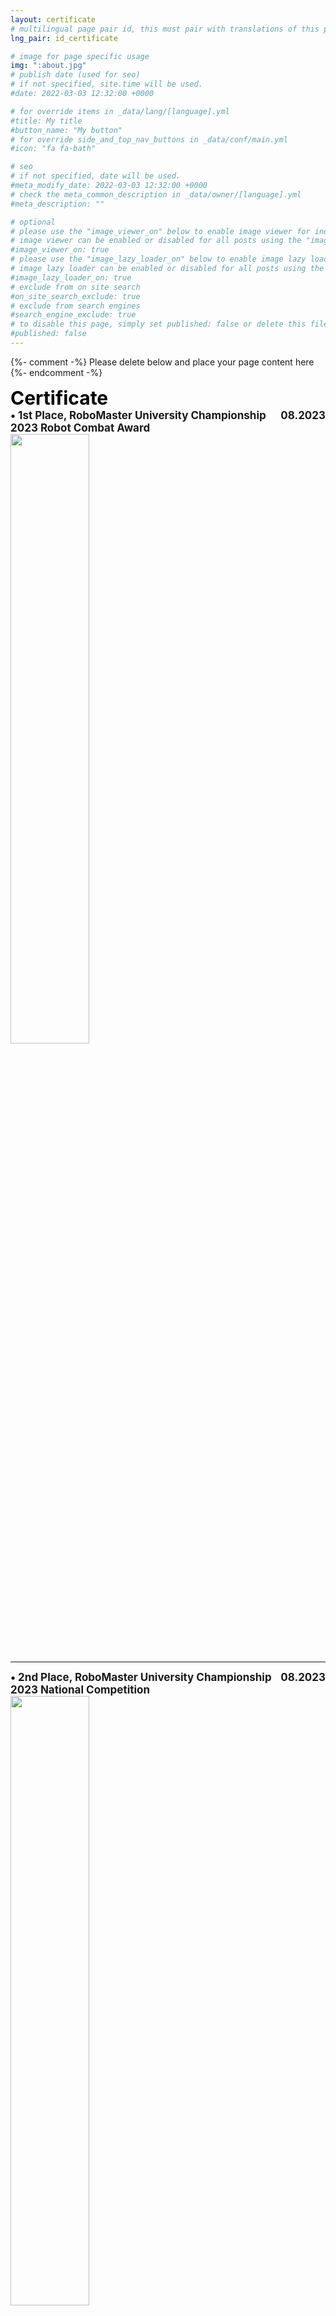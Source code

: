 ```yaml
---
layout: certificate
# multilingual page pair id, this must pair with translations of this page. (This name must be unique)
lng_pair: id_certificate

# image for page specific usage
img: ":about.jpg"
# publish date (used for seo)
# if not specified, site.time will be used.
#date: 2022-03-03 12:32:00 +0000

# for override items in _data/lang/[language].yml
#title: My title
#button_name: "My button"
# for override side_and_top_nav_buttons in _data/conf/main.yml
#icon: "fa fa-bath"

# seo
# if not specified, date will be used.
#meta_modify_date: 2022-03-03 12:32:00 +0000
# check the meta_common_description in _data/owner/[language].yml
#meta_description: ""

# optional
# please use the "image_viewer_on" below to enable image viewer for individual pages or posts (_posts/ or [language]/_posts folders).
# image viewer can be enabled or disabled for all posts using the "image_viewer_posts: true" setting in _data/conf/main.yml.
#image_viewer_on: true
# please use the "image_lazy_loader_on" below to enable image lazy loader for individual pages or posts (_posts/ or [language]/_posts folders).
# image lazy loader can be enabled or disabled for all posts using the "image_lazy_loader_posts: true" setting in _data/conf/main.yml.
#image_lazy_loader_on: true
# exclude from on site search
#on_site_search_exclude: true
# exclude from search engines
#search_engine_exclude: true
# to disable this page, simply set published: false or delete this file
#published: false
---
```


{%- comment -%} Please delete below and place your page content here {%- endcomment -%}


<span style="font-weight: bold;color: black;font-size: 30px;">
        Certificate
</span>

<div style="display: flex; justify-content: space-between;margin-top: 0px;font-size: 17px;font-weight: bold">
<span>• 1st Place, RoboMaster University Championship 2023 Robot Combat Award</span>
<span> 08.2023 </span>
</div>
<img src="/assets/img/certificate/2023-standard.jpg" style="width:50%;">

---

<div style="display: flex; justify-content: space-between;margin-top: 0px;font-size: 17px;font-weight: bold">
<span>• 2nd Place, RoboMaster University Championship 2023 National Competition</span>
<span> 08.2023 </span>
</div>
<img src="/assets/img/certificate/2023-na.jpg" style="width:50%;">

---

<div style="display: flex; justify-content: space-between;margin-top: 0px;font-size: 17px;font-weight: bold">
<span>• 1st Place, RoboMaster University Championship 2023 Regional Competition</span>
<span> 06.2023 </span>
</div>
<img src="/assets/img/certificate/2023-re.jpg" style="width:50%;">

---

<div style="display: flex; justify-content: space-between;margin-top: 0px;font-size: 17px;font-weight: bold">
<span>• 1st Place, RoboMaster University Technical Challenge 2022 National Competition</span>
<span> 06.2022 </span>
</div>
<img src="/assets/img/certificate/2022-RMUT-na-Per.JPG" style="width:50%;">

---

<div style="display: flex; justify-content: space-between;margin-top: 0px;font-size: 17px;font-weight: bold">
<span>• 1st Place, RoboMaster University Championship 2022 Regional Competition , East region</span>
<span> 06.2022 </span>
</div>
<img src="/assets/img/certificate/2022-RMUC-re-Per.JPG" style="width:50%;">

---

<div style="display: flex; justify-content: space-between;margin-top: 0px;font-size: 17px;font-weight: bold">
<span>• 2nd Place, RoboMaster University Championship 2022 National Competition </span>
<span> 08.2022 </span>
</div>
<img src="/assets/img/certificate/2022-RMUC-na-Per.JPG" style="width:50%;">

---

<div style="display: flex; justify-content: space-between;margin-top: 0px;font-size: 17px;font-weight: bold">
<span>• 2nd Place, RoboMaster University Championship 2022 Robot Combat Award</span>
<span> 08.2022 </span>
</div>
<img src="/assets/img/certificate/2022-sentry.JPG" style="width:50%;">

---

<div style="display: flex; justify-content: space-between;margin-top: 0px;font-size: 17px;font-weight: bold">
<span>• 3rd Place, National College Student Intelligent Car Competition North Zone Competition</span>
<span> 07.2021 </span>
</div>
<img src="/assets/img/certificate/smartcar.JPG" style="width:50%;">

---

<div style="display: flex; justify-content: space-between;margin-top: 0px;font-size: 17px;font-weight: bold">
<span>• 3rd Place, National College Student Electronic Design Competition Shandong Division</span>
<span> 10.2021 </span>
</div>
<img src="/assets/img/certificate/electric.JPG" style="width:70%;">

---

<div style="display: flex; justify-content: space-between;margin-top: 0px;font-size: 17px;font-weight: bold">
<span>• Certificate of Completion in NTU Bussiness AI Lab</span>
<span> 3.2023 </span>
</div>
<img src="/assets/img/certificate/NTU-award.png" style="width:70%;">

---

<div style="display: flex; justify-content: space-between;margin-top: 0px;font-size: 17px;font-weight: bold">
<span>• Outstanding Volunteers in RoboMaster University League 2021</span>
<span> 4.2021 </span>
</div>
<img src="/assets/img/certificate/21-volunteer.JPG" style="width:50%;">

<!-- {%- include util/auto-content-generator.liquid -%}
{{ website_info_text_first }}

{{ website_info_text_second }} -->

